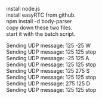 install node.js  
install easyRTC from github.  
npm install -d body-parser  
copy down these two files.  
start it with the batch script.  

Sending UDP message: 125 -25  W  
Sending UDP message: 125 125  stop  
Sending UDP message: -25 125  A  
Sending UDP message: 125 125  stop  
Sending UDP message: 125 275  S  
Sending UDP message: 125 125  stop  
Sending UDP message: 275 125  D  
Sending UDP message: 125 125  stop  

